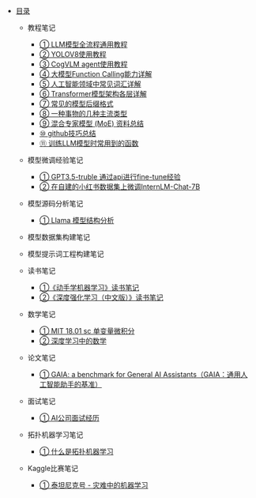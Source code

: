 * [目录](README.md)
  * 教程笔记
    * [① LLM模型全流程通用教程](教程笔记/ch01.md)
    * [② YOLOV8使用教程](教程笔记/ch02.md)
    * [③ CogVLM agent使用教程](教程笔记/ch03.md)
    * [④ 大模型Function Calling能力详解](教程笔记/ch04.md)
    * [⑤ 人工智能领域中常见词汇详解](教程笔记/ch05.md)
    * [⑥ Transformer模型架构各层详解](教程笔记/ch06.md)
    * [⑦ 常见的模型后缀格式](教程笔记/ch07.md)
    * [⑧ 一种事物的几种主流类型](教程笔记/ch08.md)
    * [⑨ 混合专家模型 (MoE) 资料总结](教程笔记/ch09.md)
    * [⑩ github技巧总结](教程笔记/ch10.md)
    * [⑪ 训练LLM模型时常用到的函数](教程笔记笔记/ch11.md)
  * 模型微调经验笔记
    * [① GPT3.5-truble 通过api进行fine-tune经验](模型微调经验笔记/ch01.md)
    * [② 在自建的小红书数据集上微调InternLM-Chat-7B](模型微调经验笔记/ch02.md)
  * 模型源码分析笔记
    * [① Llama 模型结构分析](模型源码分析笔记/ch01.md)
  * 模型数据集构建笔记

  * 模型提示词工程构建笔记

  * 读书笔记
    * [①《动手学机器学习》读书笔记](读书笔记/ch01.md)
    * [②《深度强化学习（中文版）》读书笔记](读书笔记/ch02.md)
  * 数学笔记
    * [① MIT 18.01 sc  单变量微积分](数学笔记/ch01.md)
    * [② 深度学习中的数学](数学笔记/ch02.md)
  * 论文笔记
    * [① GAIA: a benchmark for General AI Assistants（GAIA：通用人工智能助手的基准） ](论文笔记/ch01.md)
  * 面试笔记
    * [① AI公司面试经历](面试笔记/ch01.md)
  * 拓扑机器学习笔记
    * [① 什么是拓扑机器学习](拓扑机器学习笔记/ch01.md)
  * Kaggle比赛笔记
    * [① 泰坦尼克号 - 灾难中的机器学习](Kaggle比赛笔记/ch01.md)
